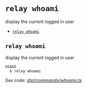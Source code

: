 `relay whoami`
==============

display the current logged in user

* [`relay whoami`](#relay-whoami)

## `relay whoami`

display the current logged in user

```
USAGE
  $ relay whoami
```

_See code: [dist/commands/whoami.ts](https://github.com/relaypro/relay-cli/blob/v0.2.1/dist/commands/whoami.ts)_

